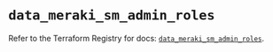 # `data_meraki_sm_admin_roles`

Refer to the Terraform Registry for docs: [`data_meraki_sm_admin_roles`](https://registry.terraform.io/providers/ciscodevnet/meraki/1.7.1/docs/data-sources/sm_admin_roles).
